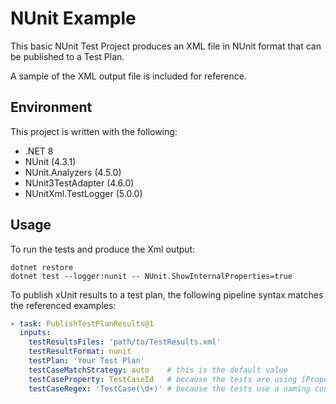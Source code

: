 # NUnit Example

This basic NUnit Test Project produces an XML file in NUnit format that can be published to a Test Plan.

A sample of the XML output file is included for reference.

## Environment

This project is written with the following:

- .NET 8
- NUnit (4.3.1)
- NUnit.Analyzers (4.5.0)
- NUnit3TestAdapter (4.6.0)
- NUnitXml.TestLogger (5.0.0)

## Usage

To run the tests and produce the Xml output:

```shell
dotnet restore
dotnet test --logger:nunit -- NUnit.ShowInternalProperties=true
```

To publish xUnit results to a test plan, the following pipeline syntax matches the referenced examples:

```yaml
- task: PublishTestPlanResults@1
  inputs:
    testResultsFiles: 'path/to/TestResults.xml'
    testResultFormat: nunit
    testPlan: 'Your Test Plan'
    testCaseMatchStrategy: auto    # this is the default value
    testCaseProperty: TestCaseId   # because the tests are using [Property("TestCaseId", ...)]
    testCaseRegex: 'TestCase(\d+)' # because the tests use a naming convention of '<testname>_TestCaseNNN'
```